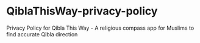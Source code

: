 # QiblaThisWay-privacy-policy
Privacy Policy for Qibla This Way - A religious compass app for Muslims to find accurate Qibla direction
